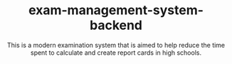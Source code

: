<div align="center">
  
  
# exam-management-system-backend
  
This is a modern examination system that is aimed to help reduce the time spent to calculate and create report cards in high schools.
  
</div>

